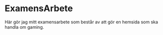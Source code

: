 # ExamensArbete
Här gör jag mitt examensarbete som består av att gör en hemsida som ska handla om gaming.
